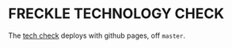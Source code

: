 # FRECKLE TECHNOLOGY CHECK

The [tech check](https://techcheck.freckle.com) deploys with github pages, off `master`.
